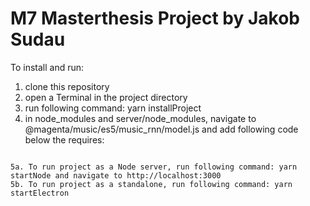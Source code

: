 # M7 Masterthesis Project by Jakob Sudau

To install and run:

1. clone this repository
2. open a Terminal in the project directory
3. run following command: yarn installProject
4. in node_modules and server/node_modules, navigate to @magenta/music/es5/music_rnn/model.js and add following code below the requires:
```

5a. To run project as a Node server, run following command: yarn startNode and navigate to http://localhost:3000
5b. To run project as a standalone, run following command: yarn startElectron

